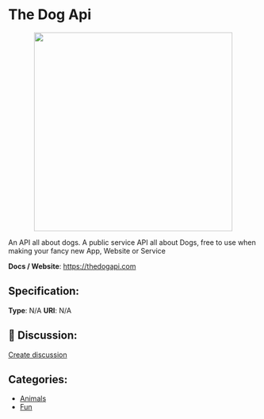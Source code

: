 # The Dog Api
<p align="center">
    <img width="400" src="https://raw.githubusercontent.com/apis-list/apis-list/main/apis/the-dog-api/logo_256x256.png" />
</p>

An API all about dogs.  A public service API all about Dogs, free to use when making your fancy new App, Website or Service

**Docs / Website**: https://thedogapi.com

## Specification:
**Type**:  N/A 
**URI**:  N/A 

## 💬 Discussion:
[Create discussion](https://github.com/apis-list/apis-list/discussions/new)

## Categories:
- [Animals](https://github.com/apis-list/apis-list#animals)
- [Fun](https://github.com/apis-list/apis-list#fun)



